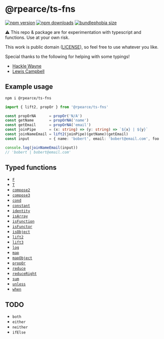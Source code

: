 # @rpearce/ts-fns

[![npm version](https://img.shields.io/npm/v/@rpearce/ts-fns.svg?style=flat-square)](https://www.npmjs.com/package/@rpearce/ts-fns) [![npm downloads](https://img.shields.io/npm/dm/@rpearce/ts-fns.svg?style=flat-square)](https://www.npmjs.com/package/@rpearce/ts-fns) [![bundlephobia size](https://flat.badgen.net/bundlephobia/minzip/@rpearce/ts-fns)](https://bundlephobia.com/result?p=@rpearce/ts-fns)

:warning: This repo & package are for experimentation with typescript and
functions. Use at your own risk.

This work is public domain ([LICENSE](./LICENSE)), so feel free to use whatever
you like.

Special thanks to the following for helping with some typings!

* [Hackle Wayne](https://github.com/hackle)
* [Lewis Campbell](https://github.com/LAC-Tech)

## Example usage

```sh
npm i @rpearce/ts-fns
```

```typescript
import { lift2, propOr } from '@rpearce/ts-fns'

const propOrNA      = propOr('N/A')
const getName       = propOrNA('name')
const getEmail      = propOrNA('email')
const joinPipe      = (x: string) => (y: string) => `${x} | ${y}`
const joinNameEmail = lift2(joinPipe)(getName)(getEmail)
const input         = { name: 'bobert', email: 'bobert@email.com', foo: 'bar' }

console.log(joinNameEmail(input))
// 'bobert | bobert@email.com'
```

## Typed functions

* [`F`](./source/F.ts)
* [`T`](./source/T.ts)
* [`compose2`](./source/compose2.ts)
* [`compose3`](./source/compose3.ts)
* [`cond`](./source/cond.ts)
* [`constant`](./source/constant.ts)
* [`identity`](./source/identity.ts)
* [`isArray`](./source/isArray.ts)
* [`isFunction`](./source/isFunction.ts)
* [`isFunctor`](./source/isFunctor.ts)
* [`isObject`](./source/isObject.ts)
* [`lift2`](./source/lift2.ts)
* [`lift3`](./source/lift3.ts)
* [`log`](./source/log.ts)
* [`map`](./source/map.ts)
* [`mapObject`](./source/mapObject.ts)
* [`propOr`](./source/propOr.ts)
* [`reduce`](./source/reduce.ts)
* [`reduceRight`](./source/reduceRight.ts)
* [`sum`](./source/sum.ts)
* [`unless`](./source/unless.ts)
* [`when`](./source/when.ts)

## TODO

* `both`
* `either`
* `neither`
* `ifElse`
